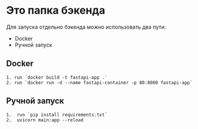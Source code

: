 # Это папка бэкенда
Для запуска отдельно бэкенда можно использовать два пути:
- Docker
- Ручной запуск
## Docker
    1. run `docker build -t fastapi-app .`
    2. run `docker run -d --name fastapi-container -p 80:8000 fastapi-app`
## Ручной запуск
    1.  run `pip install requirements.txt`
    2.  uvicorn main:app --reload